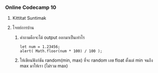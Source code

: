 ### Online Codecamp 10

1. Kittitat Suntimak
2. โจทย์การบ้าน

    1. คำถามคือจะได้ output ออกมาเป็นเท่าไร
        ```
        let num = 1.23456;
        alert( Math.floor(num * 100) / 100 );
        ```


    2. ให้เขียนฟังก์ชัน random(min, max) ที่จะ random เลข float ตั้งแต่ min จนถึง max มาให้เรา (ไม่รวม max)

        